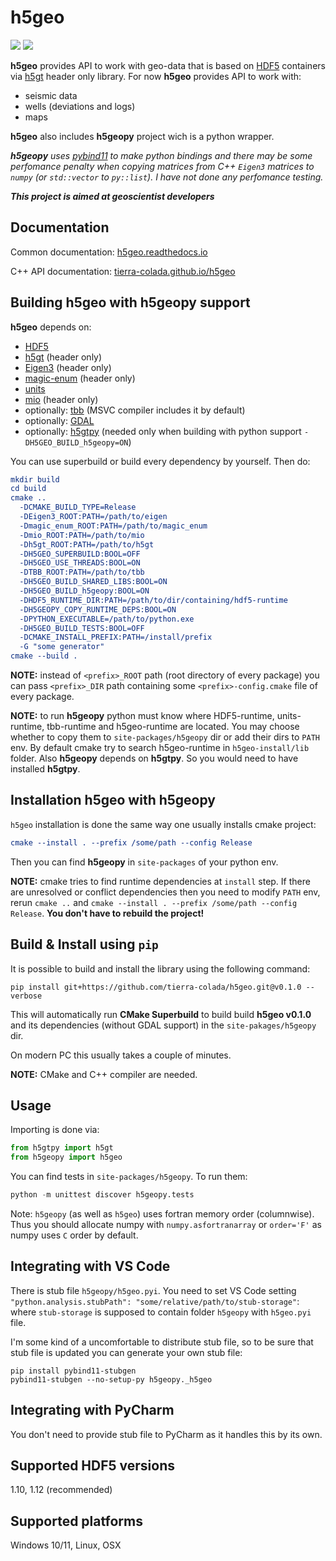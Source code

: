 # h5geo
[![][build-img]][build-status]
[![][docs-dev-img]][docs-dev-status]

**h5geo** provides API to work with geo-data that is based on [HDF5](https://www.hdfgroup.org/solutions/hdf5/) containers via [h5gt](https://travis-ci.com/tierra-colada/h5geo) header only library. For now **h5geo** provides API to work with:
* seismic data
* wells (deviations and logs)
* maps

**h5geo** also includes **h5geopy** project wich is a python wrapper. 

***h5geopy** uses [pybind11](https://github.com/pybind/pybind11) to make python bindings and there may be some perfomance penalty when copying matrices from C++ `Eigen3` matrices to `numpy` (or `std::vector` to `py::list`). I have not done any perfomance testing.*

***This project is aimed at geoscientist developers***

## Documentation
Common documentation: [h5geo.readthedocs.io](https://h5geo.readthedocs.io/)

C++ API documentation: [tierra-colada.github.io/h5geo](https://tierra-colada.github.io/h5geo/)

## Building h5geo with h5geopy support
**h5geo** depends on:
* [HDF5](https://github.com/HDFGroup/hdf5)
* [h5gt](https://github.com/tierra-colada/h5gt) (header only)
* [Eigen3](https://gitlab.com/libeigen/eigen) (header only)
* [magic-enum](https://github.com/Neargye/magic_enum) (header only)
* [units](https://github.com/LLNL/units)
* [mio](https://github.com/mandreyel/mio) (header only)
* optionally: [tbb](https://github.com/oneapi-src/oneTBB) (MSVC compiler includes it by default)
* optionally: [GDAL](https://github.com/OSGeo/gdal)
* optionally: [h5gtpy](https://github.com/tierra-colada/h5gt) (needed only when building with python support `-DH5GEO_BUILD_h5geopy=ON`)

You can use superbuild or build every dependency by yourself. Then do:
```cmake
mkdir build
cd build
cmake ..
  -DCMAKE_BUILD_TYPE=Release
  -DEigen3_ROOT:PATH=/path/to/eigen 
  -Dmagic_enum_ROOT:PATH=/path/to/magic_enum 
  -Dmio_ROOT:PATH=/path/to/mio
  -Dh5gt_ROOT:PATH=/path/to/h5gt 
  -DH5GEO_SUPERBUILD:BOOL=OFF
  -DH5GEO_USE_THREADS:BOOL=ON
  -DTBB_ROOT:PATH=/path/to/tbb
  -DH5GEO_BUILD_SHARED_LIBS:BOOL=ON
  -DH5GEO_BUILD_h5geopy:BOOL=ON
  -DHDF5_RUNTIME_DIR:PATH=/path/to/dir/containing/hdf5-runtime
  -DH5GEOPY_COPY_RUNTIME_DEPS:BOOL=ON
  -DPYTHON_EXECUTABLE=/path/to/python.exe 
  -DH5GEO_BUILD_TESTS:BOOL=OFF
  -DCMAKE_INSTALL_PREFIX:PATH=/install/prefix
  -G "some generator"
cmake --build . 
```
**NOTE:** instead of `<prefix>_ROOT` path (root directory of every package) you can pass `<prefix>_DIR` path containing some `<prefix>-config.cmake` file of every package.

**NOTE:** to run **h5geopy** python must know where HDF5-runtime, units-runtime, tbb-runtime and h5geo-runtime are located. You may choose whether to copy them to `site-packages/h5geopy` dir or add their dirs to `PATH` env. By default cmake try to search h5geo-runtime in `h5geo-install/lib` folder. Also **h5geopy** depends on **h5gtpy**. So you would need to have installed **h5gtpy**.

## Installation h5geo with h5geopy

`h5geo` installation is done the same way one usually installs cmake project:
```cmake
cmake --install . --prefix /some/path --config Release
```

Then you can find **h5geopy** in `site-packages` of your python env.

**NOTE:** cmake tries to find runtime dependencies at `install` step. If there are unresolved or conflict dependencies then you need to modify `PATH` env, rerun `cmake ..` and `cmake --install . --prefix /some/path --config Release`. **You don't have to rebuild the project!**

## Build & Install using `pip`
It is possible to build and install the library using the following command:
```
pip install git+https://github.com/tierra-colada/h5geo.git@v0.1.0 --verbose
```
This will automatically run **CMake Superbuild** to build build **h5geo v0.1.0** and its dependencies (without GDAL support) in the `site-pakages/h5geopy` dir. 

On modern PC this usually takes a couple of minutes.

**NOTE:** CMake and C++ compiler are needed.

## Usage
Importing is done via:
```python
from h5gtpy import h5gt
from h5geopy import h5geo
```

You can find tests in `site-packages/h5geopy`.
To run them:
```python
python -m unittest discover h5geopy.tests
```

Note: `h5geopy` (as well as `h5geo`) uses fortran memory order (columnwise). Thus you should allocate numpy with `numpy.asfortranarray` or `order='F'` as numpy uses `C` order by default.

## Integrating with VS Code
There is stub file `h5geopy/h5geo.pyi`. You need to set VS Code setting `"python.analysis.stubPath": "some/relative/path/to/stub-storage"`: where `stub-storage` is supposed to contain folder `h5geopy` with `h5geo.pyi` file.

I'm some kind of a uncomfortable to distribute stub file, so to be sure that stub file is updated you can generate your own stub file:
```shell
pip install pybind11-stubgen
pybind11-stubgen --no-setup-py h5geopy._h5geo
```

## Integrating with PyCharm
You don't need to provide stub file to PyCharm as it handles this by its own.

## Supported HDF5 versions
1.10, 1.12 (recommended)

## Supported platforms
Windows 10/11, Linux, OSX

[build-img]:https://img.shields.io/travis/com/tierra-colada/h5geo?style=plastic
[build-status]:https://app.travis-ci.com/tierra-colada/h5geo

[docs-dev-img]:https://img.shields.io/badge/docs-dev-blue.svg?style=plastic
[docs-dev-status]:https://h5geo.readthedocs.io/en/latest/?badge=latest